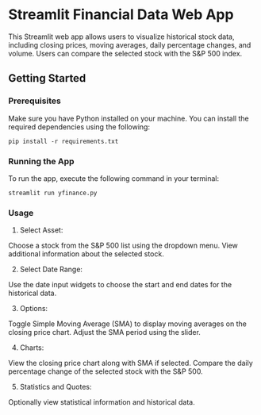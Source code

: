 # Streamlit Financial Data Web App

This Streamlit web app allows users to visualize historical stock data, including closing prices, moving averages, daily percentage changes, and volume. Users can compare the selected stock with the S&P 500 index.

## Getting Started

### Prerequisites

Make sure you have Python installed on your machine. You can install the required dependencies using the following:

```
pip install -r requirements.txt
```

### Running the App

To run the app, execute the following command in your terminal:

```
streamlit run yfinance.py
```

### Usage
1. Select Asset:

Choose a stock from the S&P 500 list using the dropdown menu.
View additional information about the selected stock.

2. Select Date Range:

Use the date input widgets to choose the start and end dates for the historical data.

3. Options:

Toggle Simple Moving Average (SMA) to display moving averages on the closing price chart.
Adjust the SMA period using the slider.

4. Charts:

View the closing price chart along with SMA if selected.
Compare the daily percentage change of the selected stock with the S&P 500.

5. Statistics and Quotes:

Optionally view statistical information and historical data.
